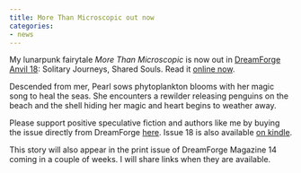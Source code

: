 ```yaml
---
title: More Than Microscopic out now
categories:
- news
---
```


My lunarpunk fairytale _More Than Microscopic_ is now out in [DreamForge Anvil 18](https://dreamforge.mywebportal.app/dreamforge/magazines/details?id=43): Solitary Journeys, Shared Souls. Read it [online now](https://dreamforge.mywebportal.app/dreamforge/stories/show/more-than-microscopic-erin-darrow).

Descended from mer, Pearl sows phytoplankton blooms with her magic song to heal the seas. She encounters a rewilder releasing penguins on the beach and the shell hiding her magic and heart begins to weather away.

Please support positive speculative fiction and authors like me by buying the issue directly from DreamForge [here](https://dreamforge.mywebportal.app/dreamforge/magazines/details?id=43). Issue 18 is also available [on kindle](https://a.co/d/ejVnNjb).

This story will also appear in the print issue of DreamForge Magazine 14 coming in a couple of weeks. I will share links when they are available.
